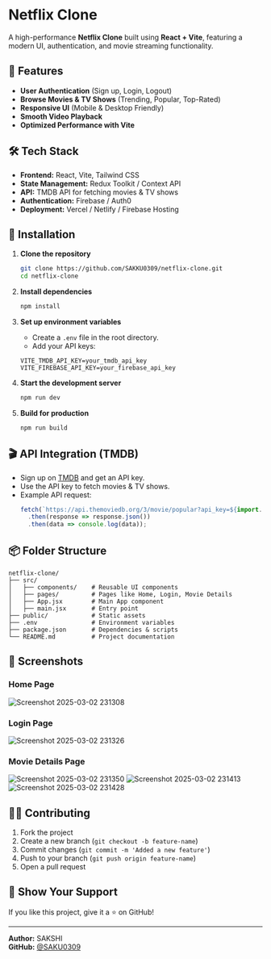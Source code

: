 # Netflix Clone

A high-performance **Netflix Clone** built using **React + Vite**, featuring a modern UI, authentication, and movie streaming functionality.

## 🚀 Features

- **User Authentication** (Sign up, Login, Logout)
- **Browse Movies & TV Shows** (Trending, Popular, Top-Rated)
- **Responsive UI** (Mobile & Desktop Friendly)
- **Smooth Video Playback**
- **Optimized Performance with Vite**

## 🛠 Tech Stack

- **Frontend:** React, Vite, Tailwind CSS
- **State Management:** Redux Toolkit / Context API
- **API:** TMDB API for fetching movies & TV shows
- **Authentication:** Firebase / Auth0
- **Deployment:** Vercel / Netlify / Firebase Hosting

## 📌 Installation

1. **Clone the repository**
   ```bash
   git clone https://github.com/SAKKU0309/netflix-clone.git
   cd netflix-clone
   ```

2. **Install dependencies**
   ```bash
   npm install
   ```

3. **Set up environment variables**
   - Create a `.env` file in the root directory.
   - Add your API keys:
   ```env
   VITE_TMDB_API_KEY=your_tmdb_api_key
   VITE_FIREBASE_API_KEY=your_firebase_api_key
   ```

4. **Start the development server**
   ```bash
   npm run dev
   ```

5. **Build for production**
   ```bash
   npm run build
   ```

## 🎬 API Integration (TMDB)

- Sign up on [TMDB](https://www.themoviedb.org/) and get an API key.
- Use the API key to fetch movies & TV shows.
- Example API request:
  ```js
  fetch(`https://api.themoviedb.org/3/movie/popular?api_key=${import.meta.env.VITE_TMDB_API_KEY}`)
    .then(response => response.json())
    .then(data => console.log(data));
  ```

## 📦 Folder Structure
```
netflix-clone/
├── src/
│   ├── components/    # Reusable UI components
│   ├── pages/         # Pages like Home, Login, Movie Details
│   ├── App.jsx        # Main App component
│   ├── main.jsx       # Entry point
├── public/            # Static assets
├── .env               # Environment variables
├── package.json       # Dependencies & scripts
└── README.md          # Project documentation
```

## 📸 Screenshots

### Home Page
![Screenshot 2025-03-02 231308](https://github.com/user-attachments/assets/2152ba3e-4c79-478e-bfbc-1ae6b4f72a9b)

### Login Page
![Screenshot 2025-03-02 231326](https://github.com/user-attachments/assets/d1422f9c-8bd6-416d-a1f3-5964dd74e596)


### Movie Details Page
![Screenshot 2025-03-02 231350](https://github.com/user-attachments/assets/cd5aea89-792f-4cfb-85e2-28ad393e4a82)
![Screenshot 2025-03-02 231413](https://github.com/user-attachments/assets/9e45262e-7792-41e1-8d6d-2acc869de092)
![Screenshot 2025-03-02 231428](https://github.com/user-attachments/assets/43cfcc2d-0e0c-4419-8523-a6d7746039fc)


## 👨‍💻 Contributing

1. Fork the project
2. Create a new branch (`git checkout -b feature-name`)
3. Commit changes (`git commit -m 'Added a new feature'`)
4. Push to your branch (`git push origin feature-name`)
5. Open a pull request


## 🌟 Show Your Support
If you like this project, give it a ⭐ on GitHub!

---
**Author:** SAKSHI  
**GitHub:** [@SAKU0309](https://github.com/SAKU0309)


